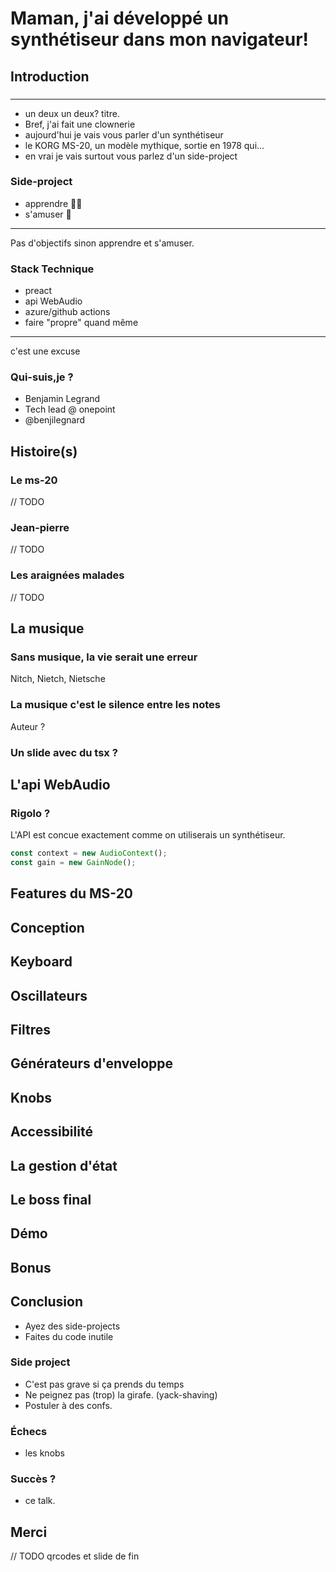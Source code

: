 <!--
---
lang: fr
---
-->
<!-- .slide: data-background-image="images/home-alone.png" data-background-position="bottom left" data-background-size="contain" -->
# Maman, j'ai développé un synthétiseur dans mon navigateur!<!-- .element: style="margin-left: 20%;" -->



## Introduction


<!-- .slide: data-background-image="images/korg-official-photo.jpg" data-background-position="center center" data-background-size="cover" -->
### <!-- Introduction -->
---
- un deux un deux? titre.
- Bref, j'ai fait une clownerie
- aujourd'hui je vais vous parler d'un synthétiseur 
- le KORG MS-20, un modèle mythique, sortie en 1978 qui...
- en vrai je vais surtout vous parlez d'un side-project


### Side-project 
- apprendre 👨‍🎓
- s'amuser 🤡
---
Pas d'objectifs sinon apprendre et s'amuser.


### Stack Technique 
- preact
- api WebAudio
- azure/github actions
- faire "propre" quand même
---
c'est une excuse


### Qui-suis,je ?

- Benjamin Legrand
- Tech lead @ onepoint
- @benjilegnard



<!-- .slide: data-background-image="images/" data-background-position="bottom left" data-background-size="contain" -->
## Histoire(s)


### Le ms-20
// TODO


### Jean-pierre
// TODO


### Les araignées malades
// TODO



## La musique


### Sans musique, la vie serait une erreur
Nitch, Nietch, Nietsche


### La musique c'est le silence entre les notes
Auteur ?


### Un slide avec du tsx ?

<div id="high-pass"></div>



## L'api WebAudio


### Rigolo ?

L'API est concue exactement comme on utiliserais un synthétiseur.

```typescript
const context = new AudioContext();
const gain = new GainNode();
```


## Features du MS-20



## Conception



## Keyboard



## Oscillateurs



## Filtres



## Générateurs d'enveloppe



## Knobs



## Accessibilité



## La gestion d'état



## Le boss final



## Démo



## Bonus



## Conclusion

- Ayez des side-projects
- Faites du code inutile


### Side project
- C'est pas grave si ça prends du temps
- Ne peignez pas (trop) la girafe. (yack-shaving)
- Postuler à des confs.


### Échecs
- les knobs


### Succès ?
- ce talk.



## Merci
// TODO qrcodes et slide de fin

